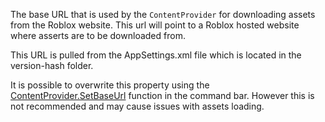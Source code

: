 The base URL that is used by the `ContentProvider` for downloading assets from the Roblox website. This url will point to a Roblox hosted website where asserts are to be downloaded from.

This URL is pulled from the AppSettings.xml file which is located in the version-hash folder.

It is possible to overwrite this property using the [ContentProvider.SetBaseUrl](https://developer.roblox.com/api-reference/function/ContentProvider/SetBaseUrl) function in the command bar. However this is not recommended and may cause issues with assets loading.